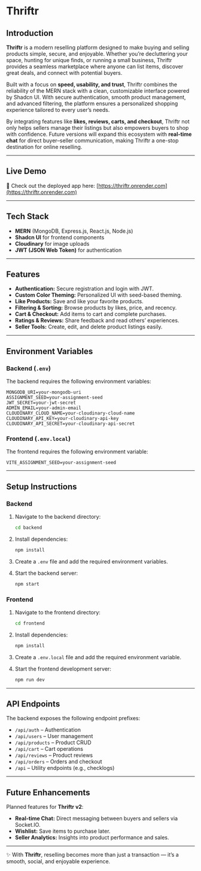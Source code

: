 # Thriftr

## Introduction

**Thriftr** is a modern reselling platform designed to make buying and selling products simple, secure, and enjoyable. Whether you’re decluttering your space, hunting for unique finds, or running a small business, Thriftr provides a seamless marketplace where anyone can list items, discover great deals, and connect with potential buyers.

Built with a focus on **speed, usability, and trust**, Thriftr combines the reliability of the MERN stack with a clean, customizable interface powered by Shadcn UI. With secure authentication, smooth product management, and advanced filtering, the platform ensures a personalized shopping experience tailored to every user’s needs.

By integrating features like **likes, reviews, carts, and checkout**, Thriftr not only helps sellers manage their listings but also empowers buyers to shop with confidence. Future versions will expand this ecosystem with **real-time chat** for direct buyer–seller communication, making Thriftr a one-stop destination for online reselling.

---

## Live Demo

🚀 Check out the deployed app here: [https://thriftr.onrender.com](https://thriftr.onrender.com)

---

## Tech Stack

- **MERN** (MongoDB, Express.js, React.js, Node.js)  
- **Shadcn UI** for frontend components  
- **Cloudinary** for image uploads  
- **JWT (JSON Web Token)** for authentication  

---

## Features

- **Authentication:** Secure registration and login with JWT.  
- **Custom Color Theming:** Personalized UI with seed-based theming.  
- **Like Products:** Save and like your favorite products.  
- **Filtering & Sorting:** Browse products by likes, price, and recency.  
- **Cart & Checkout:** Add items to cart and complete purchases.  
- **Ratings & Reviews:** Share feedback and read others’ experiences.  
- **Seller Tools:** Create, edit, and delete product listings easily.  

---

## Environment Variables

### Backend (`.env`)

The backend requires the following environment variables:  

```env
MONGODB_URI=your-mongodb-uri
ASSIGNMENT_SEED=your-assignment-seed
JWT_SECRET=your-jwt-secret
ADMIN_EMAIL=your-admin-email
CLOUDINARY_CLOUD_NAME=your-cloudinary-cloud-name
CLOUDINARY_API_KEY=your-cloudinary-api-key
CLOUDINARY_API_SECRET=your-cloudinary-api-secret
```

### Frontend (`.env.local`)

The frontend requires the following environment variable:  

```env
VITE_ASSIGNMENT_SEED=your-assignment-seed
```

---

## Setup Instructions

### Backend

1. Navigate to the backend directory:  
   ```bash
   cd backend
   ```  

2. Install dependencies:  
   ```bash
   npm install
   ```  

3. Create a `.env` file and add the required environment variables.  

4. Start the backend server:  
   ```bash
   npm start
   ```  

### Frontend

1. Navigate to the frontend directory:  
   ```bash
   cd frontend
   ```  

2. Install dependencies:  
   ```bash
   npm install
   ```  

3. Create a `.env.local` file and add the required environment variable.  

4. Start the frontend development server:  
   ```bash
   npm run dev
   ```  

---

## API Endpoints

The backend exposes the following endpoint prefixes:  

- `/api/auth` – Authentication  
- `/api/users` – User management  
- `/api/products` – Product CRUD  
- `/api/cart` – Cart operations  
- `/api/reviews` – Product reviews  
- `/api/orders` – Orders and checkout  
- `/api` – Utility endpoints (e.g., checklogs)  

---

## Future Enhancements

Planned features for **Thriftr v2**:  

- **Real-time Chat:** Direct messaging between buyers and sellers via Socket.IO.    
- **Wishlist:** Save items to purchase later.  
- **Seller Analytics:** Insights into product performance and sales.  

---

✨ With **Thriftr**, reselling becomes more than just a transaction — it’s a smooth, social, and enjoyable experience.
